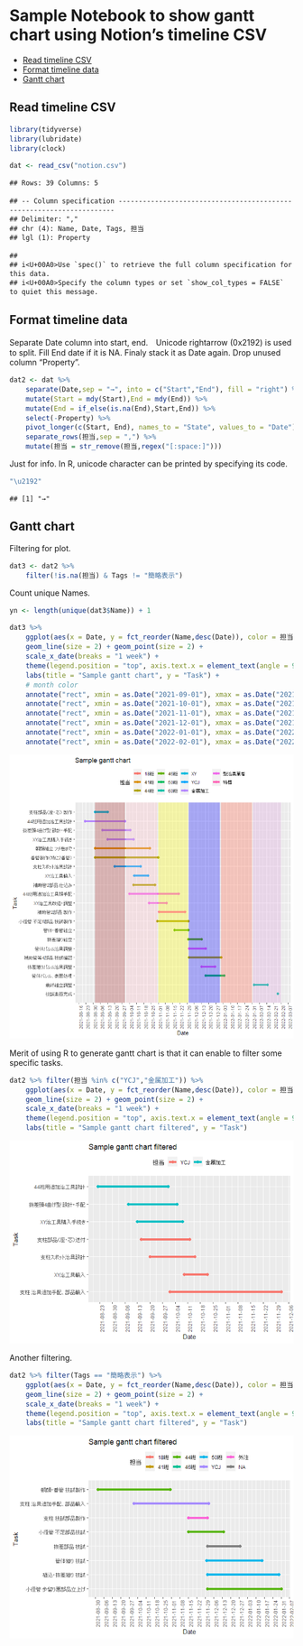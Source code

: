 Sample Notebook to show gantt chart using Notion’s timeline CSV
================

-   [Read timeline CSV](#read-timeline-csv)
-   [Format timeline data](#format-timeline-data)
-   [Gantt chart](#gantt-chart)

## Read timeline CSV

``` r
library(tidyverse)
library(lubridate)
library(clock)
```

``` r
dat <- read_csv("notion.csv")
```

    ## Rows: 39 Columns: 5

    ## -- Column specification ---------------------------------------------------------------------
    ## Delimiter: ","
    ## chr (4): Name, Date, Tags, 担当
    ## lgl (1): Property

    ## 
    ## i<U+00A0>Use `spec()` to retrieve the full column specification for this data.
    ## i<U+00A0>Specify the column types or set `show_col_types = FALSE` to quiet this message.

## Format timeline data

Separate Date column into start, end.　Unicode rightarrow (0x2192) is
used to split. Fill End date if it is NA. Finaly stack it as Date again.
Drop unused column “Property”.

``` r
dat2 <- dat %>% 
    separate(Date,sep = "→", into = c("Start","End"), fill = "right") %>% 
    mutate(Start = mdy(Start),End = mdy(End)) %>% 
    mutate(End = if_else(is.na(End),Start,End)) %>% 
    select(-Property) %>% 
    pivot_longer(c(Start, End), names_to = "State", values_to = "Date") %>% 
    separate_rows(担当,sep = ",") %>% 
    mutate(担当 = str_remove(担当,regex("[:space:]")))
```

Just for info. In R, unicode character can be printed by specifying its
code.

``` r
"\u2192"
```

    ## [1] "→"

## Gantt chart

Filtering for plot.

``` r
dat3 <- dat2 %>% 
    filter(!is.na(担当) & Tags != "簡略表示") 
```

Count unique Names.

``` r
yn <- length(unique(dat3$Name)) + 1
```

``` r
dat3 %>% 
    ggplot(aes(x = Date, y = fct_reorder(Name,desc(Date)), color = 担当)) +
    geom_line(size = 2) + geom_point(size = 2) + 
    scale_x_date(breaks = "1 week") + 
    theme(legend.position = "top", axis.text.x = element_text(angle = 90)) +
    labs(title = "Sample gantt chart", y = "Task") + 
    # month color 
    annotate("rect", xmin = as.Date("2021-09-01"), xmax = as.Date("2021-09-30"), ymin = 0, ymax = yn, fill = "brown", alpha = 0.3) + 
    annotate("rect", xmin = as.Date("2021-10-01"), xmax = as.Date("2021-10-31"), ymin = 0, ymax = yn, fill = "pink", alpha = 0.3) +
    annotate("rect", xmin = as.Date("2021-11-01"), xmax = as.Date("2021-11-30"), ymin = 0, ymax = yn, fill = "yellow", alpha = 0.3) + 
    annotate("rect", xmin = as.Date("2021-12-01"), xmax = as.Date("2021-12-31"), ymin = 0, ymax = yn, fill = "blue", alpha = 0.3) +
    annotate("rect", xmin = as.Date("2022-01-01"), xmax = as.Date("2022-01-31"), ymin = 0, ymax = yn, fill = "tomato", alpha = 0.3) + 
    annotate("rect", xmin = as.Date("2022-02-01"), xmax = as.Date("2022-02-28"), ymin = 0, ymax = yn, fill = "plum", alpha = 0.3)
```

![](notionganttchart_files/figure-gfm/unnamed-chunk-6-1.png)<!-- -->

Merit of using R to generate gantt chart is that it can enable to filter
some specific tasks.

``` r
dat2 %>% filter(担当 %in% c("YCJ","金属加工")) %>% 
    ggplot(aes(x = Date, y = fct_reorder(Name,desc(Date)), color = 担当)) +
    geom_line(size = 2) + geom_point(size = 2) + 
    scale_x_date(breaks = "1 week") + 
    theme(legend.position = "top", axis.text.x = element_text(angle = 90)) +
    labs(title = "Sample gantt chart filtered", y = "Task")
```

![](notionganttchart_files/figure-gfm/unnamed-chunk-7-1.png)<!-- -->

Another filtering.

``` r
dat2 %>% filter(Tags == "簡略表示") %>% 
    ggplot(aes(x = Date, y = fct_reorder(Name,desc(Date)), color = 担当)) +
    geom_line(size = 2) + geom_point(size = 2) + 
    scale_x_date(breaks = "1 week") + 
    theme(legend.position = "top", axis.text.x = element_text(angle = 90)) +
    labs(title = "Sample gantt chart filtered", y = "Task")
```

![](notionganttchart_files/figure-gfm/unnamed-chunk-8-1.png)<!-- -->
